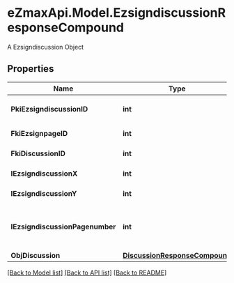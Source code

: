 # eZmaxApi.Model.EzsigndiscussionResponseCompound
A Ezsigndiscussion Object

## Properties

Name | Type | Description | Notes
------------ | ------------- | ------------- | -------------
**PkiEzsigndiscussionID** | **int** | The unique ID of the Ezsigndiscussion | 
**FkiEzsignpageID** | **int** | The unique ID of the Ezsignpage | 
**FkiDiscussionID** | **int** | The unique ID of the Discussion | 
**IEzsigndiscussionX** | **int** | The x of the Ezsigndiscussion | 
**IEzsigndiscussionY** | **int** | The y of the Ezsigndiscussion | 
**IEzsigndiscussionPagenumber** | **int** | The page number in the Ezsigndocument for the Ezsigndiscussion | 
**ObjDiscussion** | [**DiscussionResponseCompound**](DiscussionResponseCompound.md) |  | 

[[Back to Model list]](../README.md#documentation-for-models) [[Back to API list]](../README.md#documentation-for-api-endpoints) [[Back to README]](../README.md)

